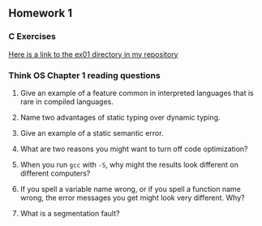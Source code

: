 ## Homework 1

### C Exercises

[Here is a link to the ex01 directory in my repository](https://github.com/kzhang8850/ExercisesInC/tree/master/exercises/ex01)

### Think OS Chapter 1 reading questions

1) Give an example of a feature common in interpreted languages that is rare in compiled languages.

2) Name two advantages of static typing over dynamic typing.

3) Give an example of a static semantic error.

4) What are two reasons you might want to turn off code optimization?

5) When you run `gcc` with `-S`, why might the results look different on different computers?

6) If you spell a variable name wrong, or if you spell a function name wrong, the error messages
you get might look very different.  Why?

7) What is a segmentation fault?
